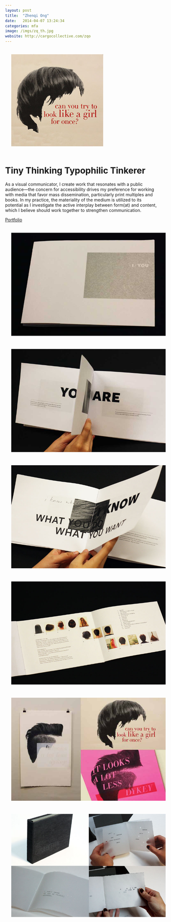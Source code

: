 ```yaml
---
layout: post
title:  "Zhenqi Ong"
date:   2014-04-07 13:24:34
categories: mfa
image: /imgs/zq_th.jpg
website: http://cargocollective.com/zqo
---
```


<div class="row">
	<img class="img-responsive" style="padding:20px" src="/imgs/zq_th.jpg">
</row>

<h1>Tiny Thinking Typophilic Tinkerer</h1>
<p class="lead">As a visual communicator, I create work that resonates with a public audience—the concern for accessibility drives my preference for working with media that favor mass dissemination, particularly print multiples and books. In my practice, the materiality of the medium is utilized to its potential as I investigate the active interplay between form(at) and content, which I believe should work together to strengthen communication.</p>
<a href="http://cargocollective.com/zqo"><p class="lead">Portfolio</p></a>


<div class="row">
	<img class="img-responsive"style="padding:20px"  src="/imgs/zq_3.jpg">
</row>
<div class="row">
	<img class="img-responsive" style="padding:20px" src="/imgs/zq_4.jpg">
</row>
<div class="row">
	<img class="img-responsive" style="padding:20px" src="/imgs/zq_5.jpg">
</row>
<div class="row">
	<img class="img-responsive" style="padding:20px" src="/imgs/zq_6.jpg">
</row><br>
<div class="row">
	<img class="img-responsive" style="padding:20px"  src="/imgs/zq_2.jpg">
</row>
<div class="row">
	<img class="img-responsive" style="padding:20px"  src="/imgs/zq_1.jpg">
</row>


